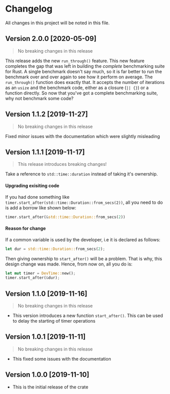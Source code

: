# Changelog
All changes in this project will be noted in this file.
## Version 2.0.0 [2020-05-09]
> No breaking changes in this release

This release adds the new `run_through()` feature. This new feature completes the gap that was left
in building the _complete_ benchmarking suite for Rust. A single benchmark doesn't say much, so
it is far better to run the benchmark over and over again to see how it perform on average.
The `run_through()` function does exactly that. It accepts the number of iterations as an `usize`
and the benchmark code, either as a closure (`|| {}`) or a function directly. So now that you've
got a complete benchmarking suite, why not benchmark some code?

## Version 1.1.2 [2019-11-27]
> No breaking changes in this release

Fixed minor issues with the documentation which were slightly misleading
## Version 1.1.1 [2019-11-17]
> This release introduces breaking changes!

Take a reference to `std::time::duration` instead of taking it's ownership.
#### Upgrading exisiting code
If you had done something like `timer.start_after(std::time::Duration::from_secs(2))`, all you need to do is add a borrow like shown below:
```rust
timer.start_after(&std::time::Duration::from_secs(2))
```
#### Reason for change
If a common variable is used by the developer, i.e it is declared as follows:
```rust
let dur = std::time::Duration::from_secs(2);
```
Then giving ownership to `start_after()` will be a problem. That is why, this design change was made. Hence, from now on, all you do is:
```rust
let mut timer = DevTime::new();
timer.start_after(&dur);
```

## Version 1.1.0 [2019-11-16]
> No breaking changes in this release
- This version introduces a new function `start_after()`. This can be used to delay the starting of timer operations

## Version 1.0.1 [2019-11-11]
> No breaking changes in this release
- This fixed some issues with the documentation

## Version 1.0.0 [2019-11-10]
- This is the initial release of the crate
